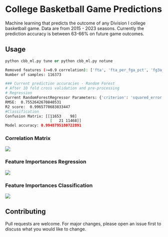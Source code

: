 # College Basketball Game Predictions

Machine learning that predicts the outcome of any Division I college basketball game. Data are from 2015 - 2023 seasons. 
Currently the prediction accuracy is between 63-66% on future game outcomes.

## Usage

```python
python cbb_ml.py tune or python cbb_ml.py notune
```

```bash
Removed features (>=0.9 correlation): ['fta', 'fta_per_fga_pct', 'fg3a_per_fga_pct', 'ts_pct', 'stl_pct', 'blk_pct', 'efg_pct', 'tov_pct', 'orb_pct', 'ft_rate']
Number of samples: 116373

### Current prediction accuracies - Random Forest
# After 10 fold cross validation and pre-processing
# Regression
Current RandomForestRegressor Parameters: {'criterion': 'squared_error', 'max_depth': 20, 'max_features': 'log2', 'min_samples_leaf': 1, 'n_estimators': 400}
RMSE:  0.7552642670840531
R2 score:  0.9965770683833447
#Classification
Confusion Matrix: [[11653    98]
                    [   21 11468]]
Model accuracy: 0.9948795180722891
```
### Correlation Matrix
![](https://github.com/bszek213/cbb_machine_learning/blob/dev/correlations.png)

### Feature Importances Regression
![](https://github.com/bszek213/cbb_machine_learning/blob/dev/feature_importance_random_forest.png)
### Feature Importances Classification
![](https://github.com/bszek213/cbb_machine_learning/blob/dev/feature_importance_random_forest_classifier.png)
## Contributing
Pull requests are welcome. For major changes, please open an issue first to discuss what you would like to change.

